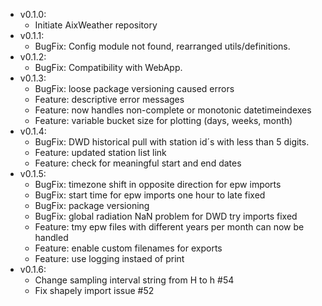 - v0.1.0:
   - Initiate AixWeather repository
- v0.1.1:   
   - BugFix: Config module not found, rearranged utils/definitions.
- v0.1.2:
  - BugFix: Compatibility with WebApp.
- v0.1.3:
  - BugFix: loose package versioning caused errors
  - Feature: descriptive error messages
  - Feature: now handles non-complete or monotonic datetimeindexes
  - Feature: variable bucket size for plotting (days, weeks, month)
- v0.1.4:
  - BugFix: DWD historical pull with station id´s with less than 5 digits.
  - Feature: updated station list link
  - Feature: check for meaningful start and end dates
- v0.1.5:
  - BugFix: timezone shift in opposite direction for epw imports
  - BugFix: start time for epw imports one hour to late fixed
  - BugFix: package versioning
  - BugFix: global radiation NaN problem for DWD try imports fixed
  - Feature: tmy epw files with different years per month can now be handled
  - Feature: enable custom filenames for exports
  - Feature: use logging instaed of print
- v0.1.6:
  - Change sampling interval string from H to h #54
  - Fix shapely import issue #52
